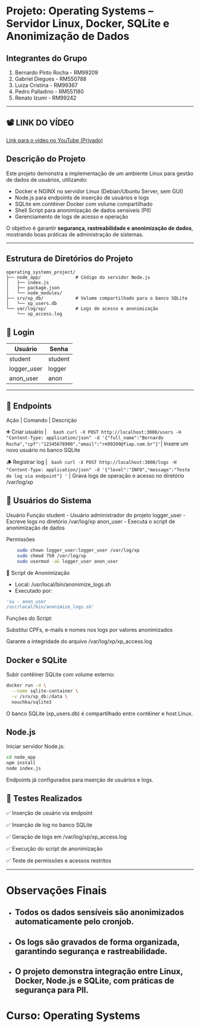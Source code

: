 # Projeto: Operating Systems – Servidor Linux, Docker, SQLite e Anonimização de Dados

## Integrantes do Grupo
1. Bernardo Pinto Rocha - RM99209  
2. Gabriel Diegues - RM550788  
3. Luiza Cristina - RM99367  
4. Pedro Palladino - RM551180  
5. Renato Izumi - RM99242  

---

## 📽️ LINK DO VÍDEO
[Link para o vídeo no YouTube (Privado)](https://youtu.be/TPuR4ZEh-Eo)

## Descrição do Projeto

Este projeto demonstra a implementação de um ambiente Linux para gestão de dados de usuários, utilizando:

- Docker e NGINX no servidor Linux (Debian/Ubuntu Server, sem GUI)
- Node.js para endpoints de inserção de usuários e logs
- SQLite em contêiner Docker com volume compartilhado
- Shell Script para anonimização de dados sensíveis (PII)
- Gerenciamento de logs de acesso e operação  

O objetivo é garantir **segurança, rastreabilidade e anonimização de dados**, mostrando boas práticas de administração de sistemas.

---

## Estrutura de Diretórios do Projeto

```
operating_systems_project/
├── node_app/             # Código do servidor Node.js
│   ├── index.js
│   ├── package.json
│   └── node_modules/
├── srv/xp_db/            # Volume compartilhado para o banco SQLite
│   └── xp_users.db
└── var/log/xp/           # Logs de acesso e anonimização
    └── xp_access.log
```

## 🔐 Login 
|   Usuário   |  Senha  |
|-------------|---------|
|   student   | student |
| logger_user | logger  |
|  anon_user  |  anon   |

---

## 🧾 Endpoints

Ação	               | Comando	                          |                                                                                                                                                                                            Descrição

➕ Criar usuário	    |     ```   bash curl -X POST http://localhost:3000/users -H "Content-Type: application/json" -d '{"full_name":"Bernardo Rocha","cpf":"12345678900","email":"rm99209@fiap.com.br"}'	```|   Insere um novo usuário no banco SQLite
 
🪵 Registrar log	    |     ``` bash curl -X POST http://localhost:3000/logs -H "Content-Type: application/json" -d '{"level":"INFO","message":"Teste de log via endpoint"} '```	    |              Grava logs de operação e acesso no diretório /var/log/xp

## 🧍 Usuários do Sistema

Usuário	            Função
student	      -     Usuário administrador do projeto
logger_user	  -    Escreve logs no diretório /var/log/xp
anon_user	  -    Executa o script de anonimização de dados

Permissões

```bash
    sudo chown logger_user:logger_user /var/log/xp
    sudo chmod 750 /var/log/xp
    sudo usermod -aG logger_user anon_user
```

🧹 Script de Anonimização
- Local: /usr/local/bin/anonimize_logs.sh
- Executado por:

```bash
'su - anon_user
/usr/local/bin/anonimize_logs.sh'
```

Funções do Script:

Substitui CPFs, e-mails e nomes nos logs por valores anonimizados

Garante a integridade do arquivo /var/log/xp/xp_access.log

## Docker e SQLite
Subir contêiner SQLite com volume externo:

```bash
docker run -d \
  --name sqlite-container \
  -v /srv/xp_db:/data \
  nouchka/sqlite3
```
O banco SQLite (xp_users.db) é compartilhado entre contêiner e host Linux.

## Node.js
Iniciar servidor Node.js:

```bash
cd node_app
npm install
node index.js
```

Endpoints já configurados para inserção de usuários e logs.

## 🧪 Testes Realizados
✅ Inserção de usuário via endpoint

✅ Inserção de log no banco SQLite

✅ Geração de logs em /var/log/xp/xp_access.log

✅ Execução do script de anonimização

✅ Teste de permissões e acessos restritos

--- 

# Observações Finais

- ## Todos os dados sensíveis são anonimizados automaticamente pelo cronjob.

- ## Os logs são gravados de forma organizada, garantindo segurança e rastreabilidade.

- ## O projeto demonstra integração entre Linux, Docker, Node.js e SQLite, com práticas de segurança para PII.

# Curso: Operating Systems